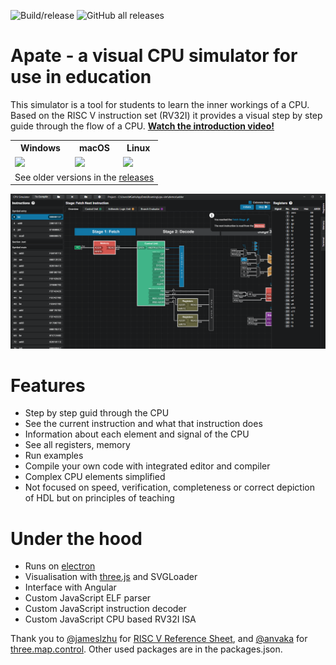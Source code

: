 ![Build/release](https://github.com/gafert/Apate/workflows/Build/release/badge.svg) ![GitHub all releases](https://img.shields.io/github/downloads/gafert/apate/total?color=blue)

# Apate - a visual CPU simulator for use in education

This simulator is a tool for students to learn the inner workings of a CPU. Based on the RISC V instruction set (RV32I)
it provides a visual step by step guide through the flow of a
CPU. __[Watch the introduction video!](https://onedrive.live.com/embed?cid=7DB401F01603F3FF&resid=7DB401F01603F3FF%21387672&authkey=AIt0zApVbDVJKUc)__

<table>
  <tr>
    <th>
      Windows
    </th>
    <th>
      macOS
    </th>
    <th>
       Linux
    </th>
  </tr>
   <tr>
    <td>
      <a href="https://github.com/gafert/Apate/releases/latest/download/Apate-1.0.5.exe">
        <img src="https://img.shields.io/badge/download-Apate--1.0.5.exe-blue">
      </a>
    </td>
    <td>
      <a href="https://github.com/gafert/Apate/releases/latest/download/Apate-1.0.5.dmg">
        <img src="https://img.shields.io/badge/download-Apate--1.0.5.dmg-blue"></a>
    </td>
    <td>
      <a href="https://github.com/gafert/Apate/releases/latest/download/Apate-1.0.5.AppImage">
        <img src="https://img.shields.io/badge/download-Apate--1.0.5.AppImage-blue">
      </a>
    </td>
  </tr>
  <tr>
    <td colspan=3>See older versions in the <a href="https://github.com/gafert/Apate/releases">releases</td>
  </tr>
</table>

![Screenshot](https://github.com/gafert/Apate/blob/master/github_resources/apate.png?raw=true)

# Features

* Step by step guid through the CPU
* See the current instruction and what that instruction does
* Information about each element and signal of the CPU
* See all registers, memory
* Run examples
* Compile your own code with integrated editor and compiler
* Complex CPU elements simplified
* Not focused on speed, verification, completeness or correct depiction of HDL but on principles of teaching

# Under the hood

* Runs on [electron](https://www.electronjs.org/)
* Visualisation with [three.js](https://github.com/mrdoob/three.js) and SVGLoader
* Interface with Angular
* Custom JavaScript ELF parser
* Custom JavaScript instruction decoder
* Custom JavaScript CPU based RV32I ISA

Thank you to [@jameslzhu](https://github.com/jameslzhu)
for [RISC V Reference Sheet](https://github.com/jameslzhu/riscv-card), and [@anvaka](https://github.com/anvaka)
for [three.map.control](https://github.com/anvaka/three.map.control). Other used packages are in the packages.json.





